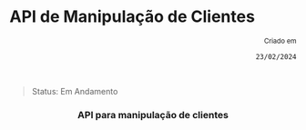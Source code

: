 # API de Manipulação de Clientes

<div align="right">
  <sub>Criado em</sub>  
  
  `23/02/2024`
</div>

<br>

> Status: Em Andamento

<h3 align="center">API para manipulação de clientes</h3>

<br>
